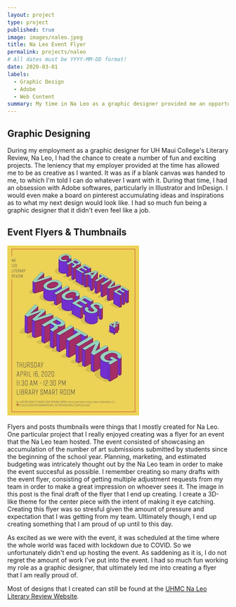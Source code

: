 ```yaml
---
layout: project
type: project
published: true 
image: images/naleo.jpeg
title: Na Leo Event Flyer
permalink: projects/naleo
# All dates must be YYYY-MM-DD format!
date: 2020-03-01
labels:
  - Graphic Design
  - Adobe
  - Web Content
summary: My time in Na Leo as a graphic designer provided me an opportunity to be as creative as I want. 
---
```

## Graphic Designing
During my employment as a graphic designer for UH Maui College's Literary Review, Na Leo, I had the chance to create a number of fun and exciting projects. The leniency that my employer provided at the time has allowed me to be as creative as I wanted. It was as if a blank canvas was handed to me, to which I'm told I can do whatever I want with it. During that time, I had an obsession with Adobe softwares, particularly in Illustrator and InDesign. I would even make a board on pinterest accumulating ideas and inspirations as to what my next design would look like. I had so much fun being a graphic designer that it didn't even feel like a job.

## Event Flyers & Thumbnails

<img class="ui medium left floated rounded image" src="../images/naleoflyer.jpg">

Flyers and posts thumbnails were things that I mostly created for Na Leo. One particular project that I really enjoyed creating was a flyer for an event that the Na Leo team hosted. The event consisted of showcasing an accumulation of the number of art submissions submitted by students since the beginning of the school year. Planning, marketing, and estimated budgeting was intricately thought out by the Na Leo team in order to make the event succesful as possible. I remember creating so many drafts with the event flyer, consisting of getting multiple adjustment requests from my team in order to make a great impression on whoever sees it. The image in this post is the final draft of the flyer that I end up creating. I create a 3D-like theme for the center piece with the intent of making it eye catching. Creating this flyer was so stresful given the amount of pressure and expectation that I was getting from my team. Ultimately though, I end up creating something that I am proud of up until to this day.

As excited as we were with the event, it was scheduled at the time where the whole world was faced with lockdown due to COVID. So we unfortunately didn't end up hosting the event. As saddening as it is, I do not regret the amount of work I've put into the event. I had so much fun working my role as a graphic designer, that ultimately led me into creating a flyer that I am really proud of.




Most of designs that I created can still be found at the [UHMC Na Leo Literary Review Website](http://maui.hawaii.edu/naleo/).




